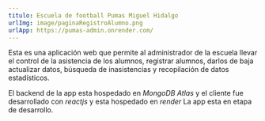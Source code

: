 ```yaml
---
titulo: Escuela de football Pumas Miguel Hidalgo
urlImg: image/paginaRegistroAlumno.png
urlApp: https://pumas-admin.onrender.com/
---
```


Esta es una aplicación web que permite al administrador de la escuela
llevar el control de la asistencia de los alumnos, registrar alumnos,
darlos de baja actualizar datos, búsqueda de inasistencias y recopilación
de datos estadísticos.

El backend de la app esta hospedado en *MongoDB Atlas* y el cliente fue
desarrollado con *reactjs* y esta hospedado en *render*
La app esta en etapa de desarrollo.